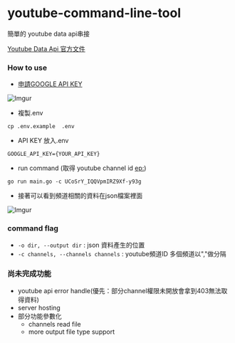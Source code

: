 # youtube-command-line-tool

簡單的 youtube data api串接

[Youtube Data Api 官方文件](https://developers.google.com/youtube/v3/docs)


### How to use

- [申請GOOGLE API KEY](https://console.cloud.google.com/apis/api/youtube.googleapis.com/overview)

![Imgur](https://i.imgur.com/gd8N9JZ.png)

- 複製.env
```shell
cp .env.example  .env   
```

- API KEY 放入.env
```shell
GOOGLE_API_KEY={YOUR_API_KEY}
```

- run command (取得 youtube channel id [ep:](https://www.youtube.com/channel/UCoSrY_IQQVpmIRZ9Xf-y93g))

```shell
go run main.go -c UCoSrY_IQQVpmIRZ9Xf-y93g
```


- 接著可以看到頻道相關的資料在json檔案裡面

![Imgur](https://i.imgur.com/mehk3ub.png)

### command flag

- `-o dir, --output dir` : json 資料產生的位置
- `-c channels, --channels channels` : youtube頻道ID 多個頻道以","做分隔


### 尚未完成功能

- youtube api error handle(優先：部分channel權限未開放會拿到403無法取得資料)
- server hosting
- 部分功能參數化
    - channels read file
    - more output file type support
